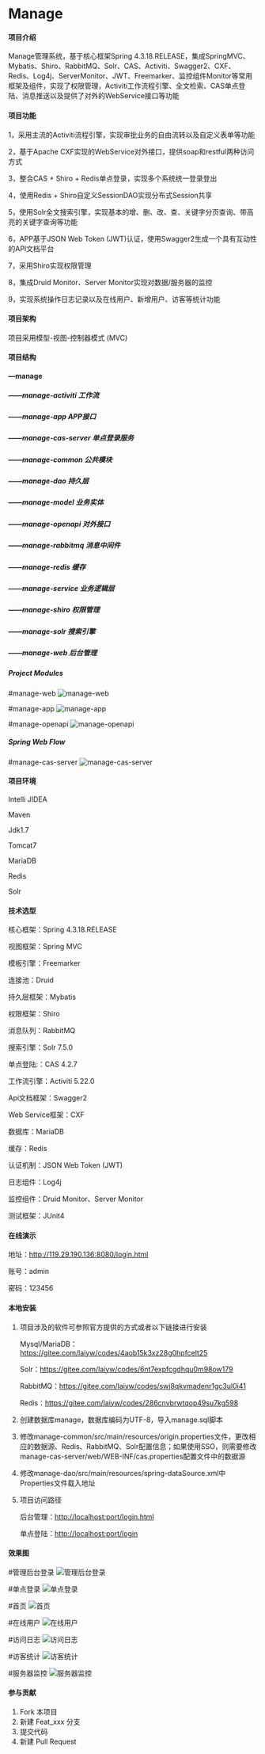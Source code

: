 # Manage

#### 项目介绍
Manage管理系统，基于核心框架Spring 4.3.18.RELEASE，集成SpringMVC、Mybatis、Shiro、RabbitMQ、Solr、CAS、Activiti、Swagger2、CXF、Redis、Log4j、ServerMonitor、JWT、Freemarker、监控组件Monitor等常用框架及组件，实现了权限管理，Activiti工作流程引擎、全文检索、CAS单点登陆、消息推送以及提供了对外的WebService接口等功能

#### 项目功能
1，采用主流的Activiti流程引擎，实现审批业务的自由流转以及自定义表单等功能

2，基于Apache CXF实现的WebService对外接口，提供soap和restful两种访问方式

3，整合CAS + Shiro + Redis单点登录，实现多个系统统一登录登出

4，使用Redis + Shiro自定义SessionDAO实现分布式Session共享

5，使用Solr全文搜索引擎，实现基本的增、删、改、查、关键字分页查询、带高亮的关键字查询等功能

6，APP基于JSON Web Token (JWT)认证，使用Swagger2生成一个具有互动性的API文档平台

7，采用Shiro实现权限管理

8，集成Druid Monitor、Server Monitor实现对数据/服务器的监控

9，实现系统操作日志记录以及在线用户、新增用户、访客等统计功能

#### 项目架构
项目采用模型-视图-控制器模式 (MVC)

#### 项目结构
#### —manage
##### ——manage-activiti    工作流
##### ——manage-app    APP接口
##### ——manage-cas-server    单点登录服务
##### ——manage-common    公共模块
##### ——manage-dao    持久层
##### ——manage-model    业务实体
##### ——manage-openapi    对外接口
##### ——manage-rabbitmq    消息中间件
##### ——manage-redis    缓存
##### ——manage-service    业务逻辑层
##### ——manage-shiro    权限管理
##### ——manage-solr    搜索引擎
##### ——manage-web    后台管理

##### Project Modules
#manage-web
![manage-web](https://images.gitee.com/uploads/images/2018/1026/152450_460b3e41_1486552.png "Module 'manage-web'.png")

#manage-app
![manage-app](https://images.gitee.com/uploads/images/2018/1026/153210_e0eb38c8_1486552.png "Module 'manage-app'.png")

#manage-openapi
![manage-openapi](https://images.gitee.com/uploads/images/2018/1026/153946_d15e3b78_1486552.png "Module 'manage-openapi'.png")

##### Spring Web Flow
#manage-cas-server
![manage-cas-server](https://images.gitee.com/uploads/images/2018/1026/152521_8730dc4e_1486552.png "Module manage-cas-server.png")

#### 项目环境
Intelli JIDEA

Maven

Jdk1.7

Tomcat7

MariaDB

Redis

Solr

#### 技术选型

核心框架：Spring 4.3.18.RELEASE 

视图框架：Spring MVC

模板引擎：Freemarker

连接池：Druid

持久层框架：Mybatis

权限框架：Shiro

消息队列：RabbitMQ

搜索引擎：Solr 7.5.0

单点登陆:：CAS 4.2.7

工作流引擎：Activiti 5.22.0

Api文档框架：Swagger2

Web Service框架：CXF

数据库：MariaDB

缓存：Redis

认证机制：JSON Web Token (JWT)

日志组件：Log4j

监控组件：Druid Monitor、Server Monitor

测试框架：JUnit4

#### 在线演示
地址：http://119.29.190.136:8080/login.html

账号：admin

密码：123456

#### 本地安装
1. 项目涉及的软件可参照官方提供的方式或者以下链接进行安装

    Mysql/MariaDB：https://gitee.com/laiyw/codes/4aob15k3xz28g0hpfcelt25
    
    Solr：https://gitee.com/laiyw/codes/6nt7expfcgdhqu0m98ow179
    
    RabbitMQ：https://gitee.com/laiyw/codes/swj8qkvmadenr1gc3ul0i41
    
    Redis：https://gitee.com/laiyw/codes/286cnvbrwtqop49su7kg598
    
2. 创建数据库manage，数据库编码为UTF-8，导入manage.sql脚本

3. 修改manage-common/src/main/resources/origin.properties文件，更改相应的数据源、Redis、RabbitMQ、Solr配置信息；如果使用SSO，则需要修改manage-cas-server/web/WEB-INF/cas.properties配置文件中的数据源

4. 修改manage-dao/src/main/resources/spring-dataSource.xml中Properties文件载入地址

5. 项目访问路径

    后台管理：[http://localhost:port/login.html](http://)
    
    单点登陆：[http://localhost:port/login](http://)

#### 效果图
#管理后台登录
![管理后台登录](https://images.gitee.com/uploads/images/2018/1101/141049_60c7bc9b_1486552.png "管理后台登录.png")

#单点登录
![单点登录](https://images.gitee.com/uploads/images/2018/1026/152229_4f1e723b_1486552.png "单点登录.png")

#首页
![首页](https://images.gitee.com/uploads/images/2018/1101/144803_0fb50d75_1486552.png "首页.png")

#在线用户
![在线用户](https://images.gitee.com/uploads/images/2018/1101/141757_cfe36642_1486552.png "在线用户.png")

#访问日志
![访问日志](https://images.gitee.com/uploads/images/2018/1101/144304_f9d2c81b_1486552.png "访问日志.png")

#访客统计
![访客统计](https://images.gitee.com/uploads/images/2018/1101/144037_43812a1b_1486552.png "访客统计.png")

#服务器监控
![服务器监控](https://images.gitee.com/uploads/images/2018/1101/144432_1406888d_1486552.png "服务器监控.png")

#### 参与贡献

1. Fork 本项目
2. 新建 Feat_xxx 分支
3. 提交代码
4. 新建 Pull Request